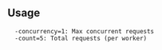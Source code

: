 ## Usage

      -concurrency=1: Max concurrent requests
      -count=5: Total requests (per worker)

